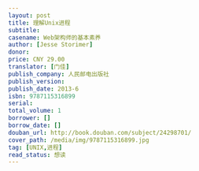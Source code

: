 ```yaml
---
layout: post
title: 理解Unix进程
subtitle: 
casename: Web架构师的基本素养
author: [Jesse Storimer]
donor: 
price: CNY 29.00
translator: [门佳]
publish_company: 人民邮电出版社
publish_version: 
publish_date: 2013-6
isbn: 9787115316899
serial: 
total_volume: 1
borrower: []
borrow_date: []
douban_url: http://book.douban.com/subject/24298701/
cover_path: /media/img/9787115316899.jpg
tag: [UNIX,进程]
read_status: 想读
---
```

